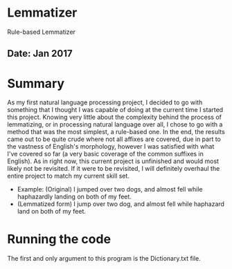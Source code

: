 # Lemmatizer
Rule-based Lemmatizer

## Date: Jan 2017

# Summary
As my first natural language processing project, I decided to go with something that I thought I was capable of doing at the current time I started this project. Knowing very little about the complexity behind the process of lemmatizing, or in processing natural language over all, I chose to go with a method that was the most simplest, a rule-based one. In the end, the results came out to be quite crude where not all affixes are covered, due in part to the vastness of English's morphology, however I was satisfied with what I've covered so far (a very basic coverage of the common suffixes in English). As in right now, this current project is unfinished and would most likely not be revisited. If it were to be revisited, I will definitely overhaul the entire project to match my current skill set.
  
* Example:  (Original) I jumped over two dogs, and almost fell while haphazardly landing on both of my feet.
*   (Lemmatized form) I jump over two dog, and almost fell while haphazard land on both of my feet.

# Running the code
The first and only argument to this program is the Dictionary.txt file.

